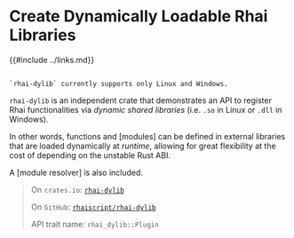 Create Dynamically Loadable Rhai Libraries
===========================================

{{#include ../links.md}}

```admonish danger.small "Linux or Windows only"

`rhai-dylib` currently supports only Linux and Windows.
```

`rhai-dylib` is an independent crate that demonstrates an API to register Rhai functionalities via
_dynamic shared libraries_ (i.e. `.so` in Linux or `.dll` in Windows).

In other words, functions and [modules] can be defined in external libraries that are loaded
dynamically at _runtime_, allowing for great flexibility at the cost of depending on the unstable
Rust ABI.

A [module resolver] is also included.

> On `crates.io`: [`rhai-dylib`](https://crates.io/crates/rhai-dylib)
>
> On `GitHub`: [`rhaiscript/rhai-dylib`](https://github.com/rhaiscript/rhai-dylib)
>
> API trait name: `rhai_dylib::Plugin`
